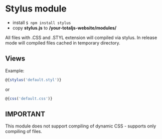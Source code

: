 # Stylus module

- install `$ npm install stylus`
- copy **stylus.js** to __/your-totaljs-website/modules/__

All files with .CSS and .STYL extension will compiled via stylus. In release mode will compiled files cached in temporary directory.

## Views

Example:

```javascript
@{stylus('default.styl')}
```

or

```javascript
@{css('default.css')}
```

## IMPORTANT

This module does not support compiling of dynamic CSS - supports only compiling of files.
